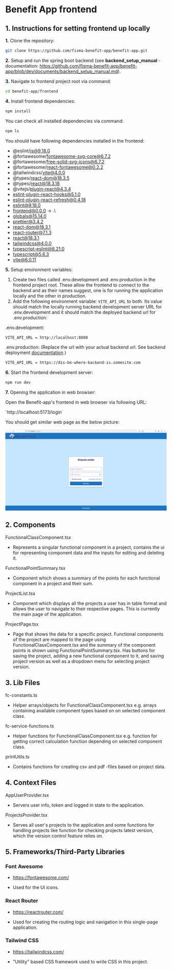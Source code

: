 # Benefit App frontend

## 1. Instructions for setting frontend up locally

**1.** Clone the repository:

```sh
git clone https://github.com/fisma-benefit-app/benefit-app.git
```

**2.** Setup and run the spring boot backend (see **backend_setup_manual** -documentation:
https://github.com/fisma-benefit-app/benefit-app/blob/dev/documents/backend_setup_manual.md).

**3.** Navigate to frontend project root via command:

```sh
cd benefit-app/frontend
```

**4.** Install frontend dependencies:

```sh
npm install
```

You can check all installed dependencies
via command:

```sh
npm ls
```

You should have following dependencies
installed in the frontend:

* @eslint/js@9.18.0
* @fortawesome/fontawesome-svg-core@6.7.2
* @fortawesome/free-solid-svg-icons@6.7.2
* @fortawesome/react-fontawesome@0.2.2
* @tailwindcss/vite@4.0.0
* @types/react-dom@18.3.5
* @types/react@18.3.18
* @vitejs/plugin-react@4.3.4
* eslint-plugin-react-hooks@5.1.0
* eslint-plugin-react-refresh@0.4.18
* eslint@9.18.0
* frontend@0.0.0 -> .\
* globals@15.14.0
* prettier@3.4.2
* react-dom@18.3.1
* react-router@7.1.3
* react@18.3.1
* tailwindcss@4.0.0
* typescript-eslint@8.21.0
* typescript@5.6.3
* vite@6.0.11

**5.** Setup environment variables:

1. Create two files called .env.development and .env.production in the frontend project root. These allow the frontend to connect to the backend and as their names suggest, one is for running the application locally and the other in production.
2. Add the following environment variable: `VITE_API_URL` to both. Its value should match the locally running backend development server URL for .env.development and it should match the deployed backend url for .env.production:

.env.development:

```sh
VITE_API_URL = http://localhost:8080
```

.env.production:
(Replace the url with your actual backend url. See backend deployment [documentation](https://github.com/fisma-benefit-app/benefit-app/blob/main/documents/backend_heroku_deployment.md).)

```sh
VITE_API_URL = https://dis-be-where-backend-is.somesite.com
```

**6.** Start the frontend development server:

```sh
npm run dev
```

**7.** Opening the application in web browser:

Open the Benefit-app's frontend in web browser
via following URL:

´http://localhost:5173/login´

You should get similar web page as the below picture:

![UI of login page for Benefit-app.](./img/images_for_manuals/UI_login_page.png)



## 2. Components

FunctionalClassComponent.tsx

- Represents a singular functional component in a project, contains the ui for representing component data and the inputs for editing and deleting it.

FunctionalPointSummary.tsx

- Component which shows a summary of the points for each functional component in a project and their sum.

ProjectList.tsx

- Component which displays all the projects a user has in table format and allows the user to navigate to their respective pages. This is currently the main page of the application.

ProjectPage.tsx

- Page that shows the data for a specific project. Functional components of the project are mapped to the page using FunctionalClassComponent.tsx and the summary of the component points is shown using FunctionalPointSummary.tsx. Has buttons for saving the project, adding a new functional component to it, and saving project version as well as a dropdown menu for selecting project version.

## 3. Lib Files

fc-constants.ts

- Helper arrays/objects for FunctionalClassComponent.tsx e.g. arrays containing available component types based on on selected component class.

fc-service-functions.ts

- Helper functions for FunctionalClassComponent.tsx e.g. function for getting correct calculation function depending on selected component class.

printUtils.ts

- Contains functions for creating csv and pdf -files based on project data.

## 4. Context Files

AppUserProvider.tsx

- Servers user info, token and logged in state to the application.

ProjectsProvider.tsx

- Serves all user's projects to the application and some functions for handling projects like function for checking projects latest version, which the version control feature relies on.

## 5. Frameworks/Third-Party Libraries

### Font Awesome

- https://fontawesome.com/

- Used for the UI icons.

### React Router

- https://reactrouter.com/

- Used for creating the routing logic and navigation in this single-page application.

### Tailwind CSS

- https://tailwindcss.com/

- "Utility" based CSS framework used to write CSS in this project.
